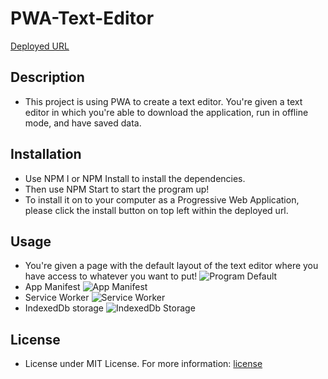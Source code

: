 # PWA-Text-Editor

[Deployed URL](https://pwa-text-editor-a4jl.onrender.com/)

## Description
- This project is using PWA to create a text editor. You're given a text editor in which you're able to download the application, run in offline mode, and have saved data.

## Installation 
- Use NPM I or NPM Install to install the dependencies.
- Then use NPM Start to start the program up!
- To install it on to your computer as a Progressive Web Application, please click the install button on top left within the deployed url.

## Usage 
- You're given a page with the default layout of the text editor where you have access to whatever you want to put!
![Program Default](/Assets/images/)
- App Manifest
![App Manifest](/Assets/images/)
- Service Worker
![Service Worker](/Assets/images/)
- IndexedDb storage
![IndexedDb Storage](/Assets/images/)

## License 
- License under MIT License. For more information: [license](https://opensource.org/license/MIT)
